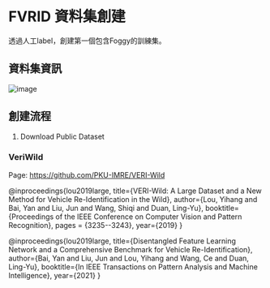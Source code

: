 # FVRID 資料集創建
透過人工label，創建第一個包含Foggy的訓練集。
## 資料集資訊
![image](https://github.com/Cihsaing/SJDL-Foggy-Vehicle-Re-Identification--AAAI2022/blob/master/Datasets/Dataset.png)

## 創建流程
1. Download Public Dataset
  ### VeriWild
  Page: https://github.com/PKU-IMRE/VERI-Wild
  
  @inproceedings{lou2019large,
  title={VERI-Wild: A Large Dataset and a New Method for Vehicle Re-Identification in the Wild},
  author={Lou, Yihang and Bai, Yan and Liu, Jun and Wang, Shiqi and Duan, Ling-Yu},
  booktitle={Proceedings of the IEEE Conference on Computer Vision and Pattern Recognition},
  pages = {3235--3243},
  year={2019}
  } 
  
  @inproceedings{lou2019large,
   title={Disentangled Feature Learning Network and a Comprehensive Benchmark for Vehicle Re-Identification},
   author={Bai, Yan and Liu, Jun and Lou, Yihang and Wang, Ce and Duan, Ling-Yu},
   booktitle={In IEEE Transactions on Pattern Analysis and Machine Intelligence},
   year={2021}
  }
